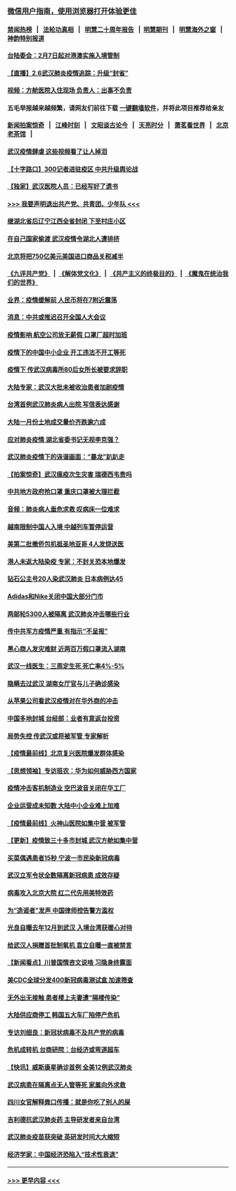 ### [微信用户指南，使用浏览器打开体验更佳](https://github.com/gfw-breaker/banned-news1/blob/master/indexes/wechat-guide.md?t=0)
#### [禁闻热榜](热点新闻.md?t=0)  &nbsp;&nbsp;|&nbsp;&nbsp; [法轮功真相](https://github.com/gfw-breaker/truth/blob/master/README.md?t=0) &nbsp;&nbsp;|&nbsp;&nbsp; [明慧二十周年报告](https://github.com/gfw-breaker/mh-reports/blob/master/README.md?t=0) &nbsp;&nbsp;|&nbsp;&nbsp;[明慧期刊](https://github.com/gfw-breaker/mh-qikan) &nbsp;&nbsp;|&nbsp;&nbsp; [明慧海外之窗](https://github.com/gfw-breaker/mh-news/blob/master/README.md?t=0) &nbsp;&nbsp;|&nbsp;&nbsp; [神韵特别报道](https://github.com/gfw-breaker/mh-news/blob/master/shenyun.md?t=0)
#### [台陆委会：2月7日起对港澳实施入境管制](../pages/nsc413/n11848681.md?t=02062244) 
#### [【直播】2.6武汉肺炎疫情追踪：升级“封省”](../pages/nsc413/n11848948.md?t=02062244) 
#### [视频：方舱医院入住现场 负责人：出事不负责](../pages/nsc413/n11845312.md?t=02062244) 
#### 五毛举报越来越频繁，请网友们前往下载 [一键翻墙软件](https://github.com/gfw-breaker/ssr-accounts)，并将此项目推荐给亲友
#### [新闻拍案惊奇](https://github.com/gfw-breaker/banned-news1/blob/master/pages/link4.md) &nbsp;&nbsp;|&nbsp;&nbsp; [江峰时刻](https://github.com/gfw-breaker/banned-news1/blob/master/pages/link4.md) &nbsp;&nbsp;|&nbsp;&nbsp; [文昭谈古论今](https://github.com/gfw-breaker/banned-news1/blob/master/pages/link4.md) &nbsp;&nbsp;|&nbsp;&nbsp; [天亮时分](https://github.com/gfw-breaker/banned-news1/blob/master/pages/link4.md) &nbsp;&nbsp;|&nbsp;&nbsp; [萧茗看世界](https://github.com/gfw-breaker/banned-news1/blob/master/pages/link4.md) &nbsp;&nbsp;|&nbsp;&nbsp; [北京老茶馆](https://github.com/gfw-breaker/banned-news1/blob/master/pages/link4.md) &nbsp;&nbsp;|&nbsp;&nbsp; 
#### [武汉疫情肆虐 这些视频看了让人掉泪](../pages/nsc413/n11848904.md?t=02062244) 
#### [【十字路口】300记者进驻疫区 中共升级舆论战](../pages/nsc413/n11847578.md?t=02062244) 
#### [【独家】武汉医院人员：已经写好了遗书](../pages/nsc413/n11848942.md?t=02062244) 
#### [>>> 我要声明退出共产党、共青团、少年队 <<<](https://github.com/begood0513/goodnews/blob/master/quit/letter.md) 
#### [继湖北省后辽宁江西全省封闭 下至村庄小区](../pages/nsc413/n11848814.md?t=02062244) 
#### [在自己国家偷渡 武汉疫情令湖北人遭排挤](../pages/nsc413/n11848737.md?t=02062244) 
#### [北京将把750亿美元美国进口商品关税减半](../pages/nsc413/n11848896.md?t=02062244) 
#### [《九评共产党》](https://github.com/begood0513/9ping.md/blob/master/README.md) &nbsp;|&nbsp; [《解体党文化》](../../../../jtdwh.md/blob/master/README.md)  &nbsp;|&nbsp; [《共产主义的终极目的》](../../../../gczydzjmd.md/blob/master/README.md) &nbsp;|&nbsp; [《魔鬼在统治我们的世界》](../../../../mgztzwmdsj.md/blob/master/README.md) 
#### [业界：疫情缓解前 人民币将在7附近震荡](../pages/nsc413/n11848445.md?t=02062244) 
#### [消息：中共或推迟召开全国人大会议](../pages/nsc413/n11848698.md?t=02062244) 
#### [疫情影响 航空公司放无薪假 口罩厂超时加班](../pages/nsc413/n11848173.md?t=02062244) 
#### [疫情下的中国中小企业 开工违法不开工等死](../pages/nsc413/n11848520.md?t=02062244) 
#### [疫情下 传武汉病毒所80后女所长被要求辞职](../pages/nsc413/n11842494.md?t=02062244) 
#### [大陆专家：武汉大批未被收治患者加剧疫情](../pages/nsc413/n11848163.md?t=02062244) 
#### [台湾首例武汉肺炎病人出院 写信表达感谢](../pages/nsc413/n11848408.md?t=02062244) 
#### [大陆一月份土地成交量价齐跌逾六成](../pages/nsc413/n11847770.md?t=02062244) 
#### [应对肺炎疫情 湖北省委书记无视李克强？](../pages/nsc413/n11848018.md?t=02062244) 
#### [武汉肺炎疫情下的诙谐画面：“暴龙”趴趴走](../pages/nsc413/n11848057.md?t=02062244) 
#### [【拍案惊奇】武汉瘟疫次生灾害 瑞德西韦贵吗](../pages/nsc413/n11847587.md?t=02062244) 
#### [中共地方政府抢口罩 重庆口罩被大理拦截](../pages/nsc413/n11848150.md?t=02062244) 
#### [音频：肺炎病人垂危求救 叹病床一位难求](../pages/nsc413/n11847883.md?t=02062244) 
#### [越南限制中国人入境 中越列车暂停运营](../pages/nsc413/n11847844.md?t=02062244) 
#### [美第二批撤侨包机抵圣地亚哥 4人发烧送医](../pages/nsc413/n11847923.md?t=02062244) 
#### [港人未返大陆染疫 专家：不封关恐本地爆发](../pages/nsc413/n11848021.md?t=02062244) 
#### [钻石公主号20人染武汉肺炎 日本病例达45](../pages/nsc413/n11847823.md?t=02062244) 
#### [Adidas和Nike关闭中国大部分门市](../pages/nsc413/n11847720.md?t=02062244) 
#### [两邮轮5300人被隔离 武汉肺炎冲击哪些行业](../pages/nsc413/n11847456.md?t=02062244) 
#### [传中共军方疫情严重 有指示“不呈报”](../pages/nsc413/n11847828.md?t=02062244) 
#### [黑心商人发灾难财 近两百万假口罩流入湖南](../pages/nsc413/n11847794.md?t=02062244) 
#### [武汉一线医生：三周定生死 死亡率4%-5%](../pages/nsc413/n11847780.md?t=02062244) 
#### [隐瞒去过武汉 湖南女厅官与儿子确诊感染](../pages/nsc413/n11847669.md?t=02062244) 
#### [从苹果公司看武汉疫情对在华外商的冲击](../pages/nsc413/n11847586.md?t=02062244) 
#### [中国多地封城 台经部：业者有意返台投资](../pages/nsc413/n11847732.md?t=02062244) 
#### [局势失控 传武汉或将被军管 专家解析](../pages/nsc413/n11847458.md?t=02062244) 
#### [【疫情最前线】北京复兴医院爆发群体感染](../pages/nsc413/n11847626.md?t=02062244) 
#### [【思想领袖】专访班农：华为如何威胁西方国家](../pages/nsc413/n11847306.md?t=02062244) 
#### [疫情冲击客机制造业 空巴波音关闭在华工厂](../pages/nsc413/n11847550.md?t=02062244) 
#### [企业运营成未知数 大陆中小企业难上加难](../pages/nsc413/n11847477.md?t=02062244) 
#### [【疫情最前线】火神山医院如集中营 被军管](../pages/nsc413/n11847524.md?t=02062244) 
#### [【更新】疫情致三十多市封城 武汉方舱如集中营](../pages/nsc413/n11801312.md?t=02062244) 
#### [买菜偶遇患者15秒 宁波一市民染新冠病毒](../pages/nsc413/n11847294.md?t=02062244) 
#### [武汉立军令状全数隔离新冠病患 成效存疑](../pages/nsc413/n11847328.md?t=02062244) 
#### [病毒攻入北京大院 红二代先用美特效药](../pages/nsc413/n11847427.md?t=02062244) 
#### [为“造谣者”发声 中国律师控告警方滥权](../pages/nsc413/n11847326.md?t=02062244) 
#### [光良自曝去年12月到武汉 入境台湾获暖心对待](../pages/nsc413/n11847243.md?t=02062244) 
#### [给武汉人捐赠首批制氧机 袁立自曝一直被禁言](../pages/nsc413/n11846974.md?t=02062244) 
#### [【新闻看点】川普国情咨文说啥 习隐身终露面](../pages/nsc413/n11847016.md?t=02062244) 
#### [美CDC全球分发400新冠病毒测试盒 加速筛查](../pages/nsc413/n11847260.md?t=02062244) 
#### [无外出无接触 患者楼上夫妻遭“隔楼传染”](../pages/nsc413/n11847233.md?t=02062244) 
#### [大陆供应商停工 韩国五大车厂陷停产危机](../pages/nsc413/n11847062.md?t=02062244) 
#### [专访刘细良：新冠状病毒不及共产党的病毒](../pages/nsc413/n11847164.md?t=02062244) 
#### [危机成转机 台商研院：台经济或弯道超车](../pages/nsc413/n11846448.md?t=02062244) 
#### [【快讯】威斯康星确诊首例 全美12例武汉肺炎](../pages/nsc413/n11847162.md?t=02062244) 
#### [武汉病患在隔离点无人管等死 家属向外求救](../pages/nsc413/n11847020.md?t=02062244) 
#### [四川女官解释粪口传播：就是你吃了别人的屎](../pages/nsc413/n11847029.md?t=02062244) 
#### [吉利德抗武汉肺炎药 主导研发者来自台湾](../pages/nsc413/n11847064.md?t=02062244) 
#### [武汉肺炎疫苗获突破 英研发时间大大缩短](../pages/nsc413/n11846915.md?t=02062244) 
#### [经济学家：中国经济恐陷入“技术性衰退”](../pages/nsc413/n11846450.md?t=02062244) 

----
#### [ >>> 更早内容 <<< ](../indexes/nsc413-earlier.md)
